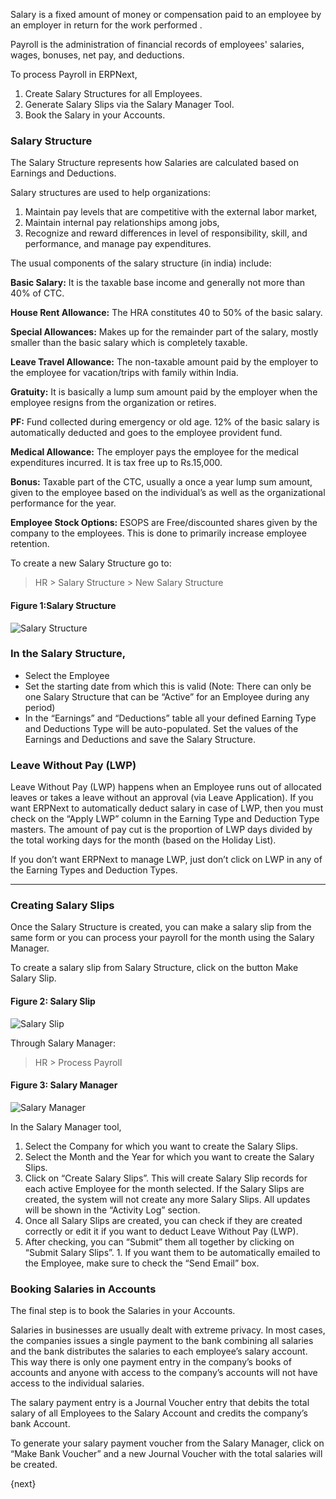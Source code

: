 Salary is a fixed amount of money or compensation paid to an employee by an employer in return for the work performed . 

Payroll is the administration of financial records of employees' salaries, wages, bonuses, net pay, and deductions.

To process Payroll in ERPNext,

  1. Create Salary Structures for all Employees.
  2. Generate Salary Slips via the Salary Manager Tool.
  3. Book the Salary in your Accounts.

### Salary Structure

The Salary Structure represents how Salaries are calculated based on Earnings
and Deductions. 

Salary structures are used to help organizations:
  1. Maintain pay levels that are competitive with the external labor market,
  2. Maintain internal pay relationships among jobs,
  3. Recognize and reward differences in level of responsibility, skill, and performance, and manage pay expenditures.

The usual components of the salary structure (in india) include:

__Basic Salary:__ It is the taxable base income and generally not more than 40% of CTC.

__House Rent Allowance:__ The HRA constitutes 40 to 50% of the basic salary.

__Special Allowances:__ Makes up for the remainder part of the salary, mostly smaller than the basic salary which is completely taxable.

__Leave Travel Allowance:__ The non-taxable amount paid by the employer to the employee for vacation/trips with family within India.

__Gratuity:__ It is basically a lump sum amount paid by the employer when the employee resigns from the organization or retires.

__PF:__ Fund collected during emergency or old age. 12% of the basic salary is automatically deducted and goes to the employee provident fund.

__Medical Allowance:__ The employer pays the employee for the medical expenditures incurred. It is tax free up to Rs.15,000.

__Bonus:__ Taxable part of the CTC, usually a once a year lump sum amount, given to the employee based on the individual’s as well as the organizational performance for the year.

__Employee Stock Options:__ ESOPS are Free/discounted shares given by the company to the employees. This is done to primarily increase employee retention.

To create a new Salary Structure go to:

> HR > Salary Structure > New Salary Structure

#### Figure 1:Salary Structure

![Salary Structure](/assets/manual_erpnext_com/old_images/erpnext/salary-structure.png)

### In the Salary Structure,

  * Select the Employee
  * Set the starting date from which this is valid (Note: There can only be one Salary Structure that can be “Active” for an Employee during any period)
  * In the “Earnings” and “Deductions” table all your defined Earning Type and Deductions Type will be auto-populated. Set the values of the Earnings and Deductions and save the Salary Structure.

### Leave Without Pay (LWP)

Leave Without Pay (LWP) happens when an Employee runs out of allocated leaves
or takes a leave without an approval (via Leave Application). If you want
ERPNext to automatically deduct salary in case of LWP, then you must check on
the “Apply LWP” column in the Earning Type and Deduction Type masters. The
amount of pay cut is the proportion of LWP days divided by the total working
days for the month (based on the Holiday List).

If you don’t want ERPNext to manage LWP, just don’t click on LWP in any of the
Earning Types and Deduction Types.

* * *

### Creating Salary Slips

Once the Salary Structure is created, you can make a salary slip from the same
form or you can process your payroll for the month using the Salary Manager.

To create a salary slip from Salary Structure, click on the button Make Salary
Slip.

#### Figure 2: Salary Slip

![Salary Slip](/assets/manual_erpnext_com/old_images/erpnext/salary-slip-1.png)

  

Through Salary Manager:

> HR > Process Payroll

#### Figure 3: Salary Manager

![Salary Manager](/assets/manual_erpnext_com/old_images/erpnext/salary-manager.png)

In the Salary Manager tool,

  1. Select the Company for which you want to create the Salary Slips.
  2. Select the Month and the Year for which you want to create the Salary Slips.
  3. Click on “Create Salary Slips”. This will create Salary Slip records for each active Employee for the month selected. If the Salary Slips are created, the system will not create any more Salary Slips. All updates will be shown in the “Activity Log” section.
  4. Once all Salary Slips are created, you can check if they are created correctly or edit it if you want to deduct Leave Without Pay (LWP).
  5. After checking, you can “Submit” them all together by clicking on “Submit Salary Slips”. 1. If you want them to be automatically emailed to the Employee, make sure to check the “Send Email” box.

### Booking Salaries in Accounts

The final step is to book the Salaries in your Accounts.

Salaries in businesses are usually dealt with extreme privacy. In most cases,
the companies issues a single payment to the bank combining all salaries and
the bank distributes the salaries to each employee’s salary account. This way
there is only one payment entry in the company’s books of accounts and anyone
with access to the company’s accounts will not have access to the individual
salaries.

The salary payment entry is a Journal Voucher entry that debits the total
salary of all Employees to the Salary Account and credits the company’s bank
Account.

To generate your salary payment voucher from the Salary Manager, click on
“Make Bank Voucher” and a new Journal Voucher with the total salaries will be
created.

{next}

